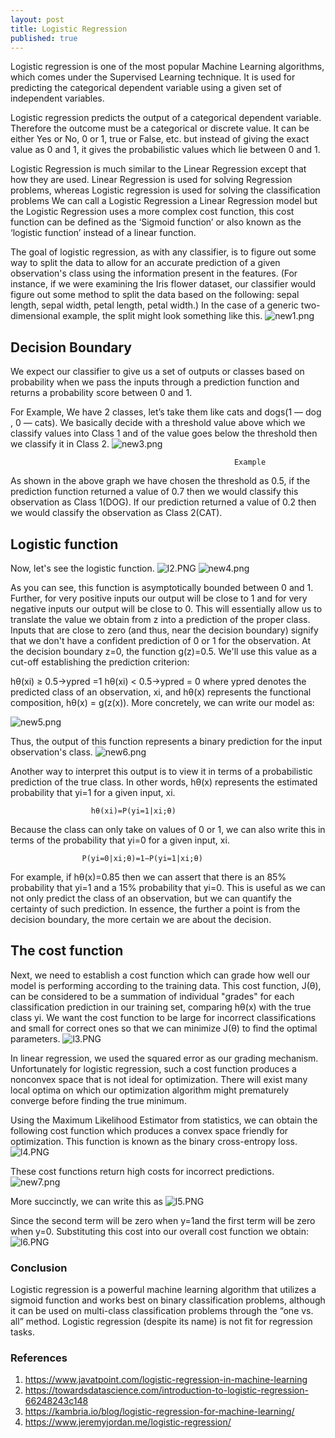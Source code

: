 ```yaml
---
layout: post
title: Logistic Regression
published: true
---
```



Logistic regression is one of the most popular Machine Learning algorithms, which comes under the Supervised Learning technique. It is used for predicting the categorical dependent variable using a given set of independent variables.

Logistic regression predicts the output of a categorical dependent variable. Therefore the outcome must be a categorical or discrete value. It can be either Yes or No, 0 or 1, true or False, etc. but instead of giving the exact value as 0 and 1, it gives the probabilistic values which lie between 0 and 1.

Logistic Regression is much similar to the Linear Regression except that how they are used. Linear Regression is used for solving Regression problems, whereas Logistic regression is used for solving the classification problems
We can call a Logistic Regression a Linear Regression model but the Logistic Regression uses a more complex cost function, this cost function can be defined as the ‘Sigmoid function’ or also known as the ‘logistic function’ instead of a linear function.

The goal of logistic regression, as with any classifier, is to figure out some way to split the data to allow for an accurate prediction of a given observation's class using the information present in the features. (For instance, if we were examining the Iris flower dataset, our classifier would figure out some method to split the data based on the following: sepal length, sepal width, petal length, petal width.) In the case of a generic two-dimensional example, the split might look something like this.
![new1.png]({{site.baseurl}}/_posts/new1.png)

## Decision Boundary
We expect our classifier to give us a set of outputs or classes based on probability when we pass the inputs through a prediction function and returns a probability score between 0 and 1.

For Example, We have 2 classes, let’s take them like cats and dogs(1 — dog , 0 — cats). We basically decide with a threshold value above which we classify values into Class 1 and of the value goes below the threshold then we classify it in Class 2.
![new3.png]({{site.baseurl}}/_posts/new3.png)

 
                                                      Example
                                                      
                                                      
As shown in the above graph we have chosen the threshold as 0.5, if the prediction function returned a value of 0.7 then we would classify this observation as Class 1(DOG). If our prediction returned a value of 0.2 then we would classify the observation as Class 2(CAT).

## Logistic function

Now, let's see the logistic function.
 ![l2.PNG]({{site.baseurl}}/_posts/l2.PNG)
![new4.png]({{site.baseurl}}/_posts/new4.png)

 
As you can see, this function is asymptotically bounded between 0 and 1. Further, for very positive inputs our output will be close to 1 and for very negative inputs our output will be close to 0. This will essentially allow us to translate the value we obtain from z into a prediction of the proper class. Inputs that are close to zero (and thus, near the decision boundary) signify that we don't have a confident prediction of 0 or 1 for the observation.
At the decision boundary z=0, the function g(z)=0.5. We'll use this value as a cut-off establishing the prediction criterion:

hθ(xi) ≥ 0.5→ypred =1
hθ(xi) < 0.5→ypred = 0
where ypred denotes the predicted class of an observation, xi, and hθ(x) represents the functional composition, hθ(x) = g(z(x)).
More concretely, we can write our model as:
 
   ![new5.png]({{site.baseurl}}/_posts/new5.png)

Thus, the output of this function represents a binary prediction for the input observation's class.
 ![new6.png]({{https://github.com/saqibulsabha/saqibulsabha.github.io/blob/master/_posts/new3.png}}/_posts/new6.png)


Another way to interpret this output is to view it in terms of a probabilistic prediction of the true class. In other words,  hθ(x) represents the estimated probability that yi=1 for a given input, xi.

                      hθ(xi)=P(yi=1|xi;θ)
                      
Because the class can only take on values of 0 or 1, we can also write this in terms of the probability that yi=0 for a given input, xi.

                    P(yi=0|xi;θ)=1−P(yi=1|xi;θ)
                    
For example, if hθ(x)=0.85 then we can assert that there is an 85% probability that yi=1 and a 15% probability that yi=0. This is useful as we can not only predict the class of an observation, but we can quantify the certainty of such prediction. In essence, the further a point is from the decision boundary, the more certain we are about the decision.

## The cost function
Next, we need to establish a cost function which can grade how well our model is performing according to the training data. This cost function, J(θ), can be considered to be a summation of individual "grades" for each classification prediction in our training set, comparing hθ(x) with the true class yi. We want the cost function to be large for incorrect classifications and small for correct ones so that we can minimize J(θ) to find the optimal parameters.
           ![l3.PNG]({{site.baseurl}}/_posts/l3.PNG)
        
                        
                        
In linear regression, we used the squared error as our grading mechanism. Unfortunately for logistic regression, such a cost function produces a nonconvex space that is not ideal for optimization. There will exist many local optima on which our optimization algorithm might prematurely converge before finding the true minimum.

Using the Maximum Likelihood Estimator from statistics, we can obtain the following cost function which produces a convex space friendly for optimization. This function is known as the binary cross-entropy loss.
               ![l4.PNG]({{site.baseurl}}/_posts/l4.PNG)
               

These cost functions return high costs for incorrect predictions.
              ![new7.png]({{site.baseurl}}/_posts/new7.png)
              

More succinctly, we can write this as
             ![l5.PNG]({{site.baseurl}}/_posts/l5.PNG)
             

Since the second term will be zero when y=1and the first term will be zero when y=0. Substituting this cost into our overall cost function we obtain:
            ![l6.PNG]({{site.baseurl}}/_posts/l6.PNG)

  
  
### Conclusion
Logistic regression is a powerful machine learning algorithm that utilizes a sigmoid function and works best on binary classification problems, although it can be used on multi-class classification problems through the “one vs. all” method. Logistic regression (despite its name) is not fit for regression tasks.


### References
1.	https://www.javatpoint.com/logistic-regression-in-machine-learning
2.	https://towardsdatascience.com/introduction-to-logistic-regression-66248243c148
3.	https://kambria.io/blog/logistic-regression-for-machine-learning/
4.	https://www.jeremyjordan.me/logistic-regression/







